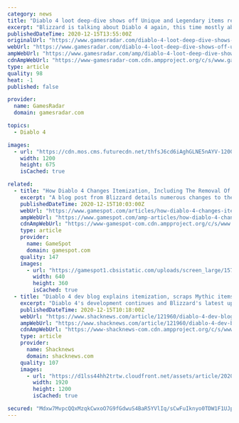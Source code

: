 ```yaml
---
category: news
title: "Diablo 4 loot deep-dive shows off Unique and Legendary items replacing the Mythics of old"
excerpt: "Blizzard is talking about Diablo 4 again, this time mostly about itemization. In the latest Diablo 4 quarterly update, Lead Game Designer Joe Shely gives a deep-dive into weapon types, Affixes for ..."
publishedDateTime: 2020-12-15T13:55:00Z
originalUrl: "https://www.gamesradar.com/diablo-4-loot-deep-dive-shows-off-unique-and-legendary-items-replacing-the-mythics-of-old/"
webUrl: "https://www.gamesradar.com/diablo-4-loot-deep-dive-shows-off-unique-and-legendary-items-replacing-the-mythics-of-old/"
ampWebUrl: "https://www.gamesradar.com/amp/diablo-4-loot-deep-dive-shows-off-unique-and-legendary-items-replacing-the-mythics-of-old/"
cdnAmpWebUrl: "https://www-gamesradar-com.cdn.ampproject.org/c/s/www.gamesradar.com/amp/diablo-4-loot-deep-dive-shows-off-unique-and-legendary-items-replacing-the-mythics-of-old/"
type: article
quality: 98
heat: -1
published: false

provider:
  name: GamesRadar
  domain: gamesradar.com

topics:
  - Diablo 4

images:
  - url: "https://cdn.mos.cms.futurecdn.net/thfsJ6cd6iAghGLNE5nAYV-1200-80.jpg"
    width: 1200
    height: 675
    isCached: true

related:
  - title: "How Diablo 4 Changes Itemization, Including The Removal Of Mythics"
    excerpt: "A blog post from Blizzard details numerous changes to the itemization in the upcoming Diablo 4, including massive changes to what each tier of items means."
    publishedDateTime: 2020-12-15T10:03:00Z
    webUrl: "https://www.gamespot.com/articles/how-diablo-4-changes-itemization-including-the-removal-of-mythics/1100-6485521/"
    ampWebUrl: "https://www.gamespot.com/amp-articles/how-diablo-4-changes-itemization-including-the-removal-of-mythics/1100-6485521/"
    cdnAmpWebUrl: "https://www-gamespot-com.cdn.ampproject.org/c/s/www.gamespot.com/amp-articles/how-diablo-4-changes-itemization-including-the-removal-of-mythics/1100-6485521/"
    type: article
    provider:
      name: GameSpot
      domain: gamespot.com
    quality: 147
    images:
      - url: "https://gamespot1.cbsistatic.com/uploads/screen_large/1574/15746725/3598989-trailer_diablo_gameplay_2019111.jpg"
        width: 640
        height: 360
        isCached: true
  - title: "Diablo 4 dev blog explains itemization, scraps Mythic items"
    excerpt: "Diablo 4's development continues and Blizzard's latest update goes into the ins-and-outs of the game's itemization system."
    publishedDateTime: 2020-12-15T10:18:00Z
    webUrl: "https://www.shacknews.com/article/121960/diablo-4-dev-blog-explains-itemization-scraps-mythic-items"
    ampWebUrl: "https://www.shacknews.com/article/121960/diablo-4-dev-blog-explains-itemization-scraps-mythic-items?amphtml=1"
    cdnAmpWebUrl: "https://www-shacknews-com.cdn.ampproject.org/c/s/www.shacknews.com/article/121960/diablo-4-dev-blog-explains-itemization-scraps-mythic-items?amphtml=1"
    type: article
    provider:
      name: Shacknews
      domain: shacknews.com
    quality: 107
    images:
      - url: "https://d1lss44hh2trtw.cloudfront.net/assets/article/2020/12/14/combat-caves-multiplayer-drowned-seahag_feature.jpg"
        width: 1920
        height: 1200
        isCached: true

secured: "Mdxw7MvpcQQxMzqkCwxoO7G9fGdwuS4BaR5YVlIq/sCwFuIknyo0TDW1F1UJp9VqJ1JP3yLuyW9KUirxD23mrtyA2jNcoXsEsVCn1g+3gi0t0u+RFXcfwPLuZ8u02c5v9nhcKrJ34zjJ30H1k11xi3kvi8RxPyD+9IpORiuBjywhuGkCicGAGeGAhxda4HUwj9MWFR+lEqC3769IvJPsR5jEvZ+GqPhqruBg1kmSzPQgsAKqt0Bya8E19CViRwvPOLLzp2upRjwoUp48z+P0LkUYKhoR2mxKAoQ5k9aSUb0BTumVcoUSDjiCrDhwoSwkDZAIQ1QXrH/mUC/ixmSV5477a8rnuCnGwTQHk30C6Ng=;uCX1mMbifRxxx43FFfvf2w=="
---
```


